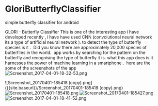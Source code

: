 # GloriButterflyClassifier
simple butterfly classifier for android

GLORI - Butterfly Classifier
This is one of the interesting app i have developed recently , i have have used CNN (convolutional neural network its a type of artificial neural network ). to detect the type of butterfly species is it .
​
Did you know there are approximately 20,000 species of butterflies in the world.
​
app works by searching for the pattern on the butterfly and recognising the type of butterfly it is.
​
what this app does is it harnesses the power of machine learning in a smartphone .
​
here are the some of the screenshots of the app
![Screenshot_2017-04-01-18-32-53.png]({{site.baseurl}}/Screenshot_2017-04-01-18-32-53.png)


![Screenshot_20170401-185418 (copy).png]({{site.baseurl}}/Screenshot_20170401-185418 (copy).png)
![Screenshot_20170401-185418.png]({{site.baseurl}}/Screenshot_20170401-185418.png)
![Screenshot_20170401-185427.png]({{site.baseurl}}/Screenshot_20170401-185427.png)
![Screenshot_2017-04-01-18-41-52.png]({{site.baseurl}}/Screenshot_2017-04-01-18-41-52.png)







